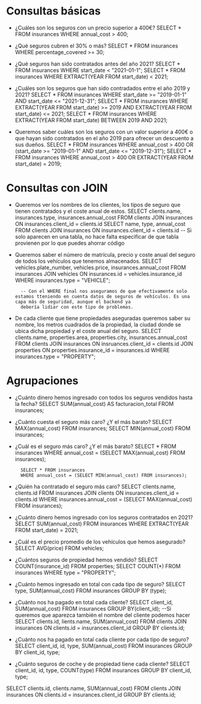 # Consultas básicas
- ¿Cuáles son los seguros con un precio superior a 400€?
        SELECT * FROM insurances WHERE annual_cost > 400;

- ¿Qué seguros cubren el 30% o más?
        SELECT * FROM insurances WHERE percentage_covered >= 30; 

- ¿Qué seguros han sido contratados antes del año 2021?
        SELECT * FROM insurances WHERE start_date < "2021-01-1";
        SELECT * FROM insurances WHERE EXTRACT(YEAR FROM start_date) < 2021;

- ¿Cuáles son los seguros que han sido contradados entre el año 2019 y 2021?
        SELECT * FROM insurances WHERE start_date >= "2019-01-1" AND start_date <= "2021-12-31";
        SELECT * FROM insurances WHERE EXTRACT(YEAR FROM start_date) >= 2019 AND EXTRACT(YEAR FROM start_date) <= 2021;
        SELECT * FROM insurances WHERE EXTRACT(YEAR FROM start_date) BETWEEN 2019 AND 2021;


- Queremos saber cuáles son los seguros con un valor superior a 400€ o que hayan sido contratados en el año 2019 para ofrecer un descuento a sus dueños.
        SELECT * FROM insurances WHERE annual_cost > 400 OR (start_date >= "2019-01-1" AND start_date <= "2019-12-31");
        SELECT * FROM insurances WHERE annual_cost > 400 OR EXTRACT(YEAR FROM start_date) = 2019;


# Consultas con JOIN
- Queremos ver los nombres de los clientes, los tipos de seguro que tienen contratados y el coste anual de estos.
        SELECT clients.name, insurances.type, insurances.annual_cost FROM clients JOIN insurances ON insurances.client_id = clients.id
        SELECT name, type, annual_cost FROM clients JOIN insurances ON insurances.client_id = clients.id
        -- Si solo aparecen en una tabla, no hace falta especificar de que tabla provienen por lo que puedes ahorrar código

- Queremos saber el número de matrícula, precio y coste anual del seguro de todos los vehículos que tenemos almacenados.
        SELECT 
                vehicles.plate_number, 
                vehicles.price, 
                insurances.annual_cost 
        FROM insurances 
        JOIN vehicles ON insurances.id = vehicles.insurance_id 
        WHERE insurances.type = "VEHICLE";

        -- Con el WHERE final nos aseguramos de que efectivamente solo estamos tteniendo en cuenta datos de seguros de vehículos. Es una capa más de seguridad, aunque el backend ya 
        debería lidiar con este tipo de problemas.

        

- De cada cliente que tiene propiedades aseguradas queremos saber su nombre, los metros cuadrados de la propiedad, la ciudad donde se ubica dicha propiedad y el coste anual del seguro.
        SELECT
                clients.name,
                properties.area,
                properties.city,
                insurances.annual_cost
        FROM clients
        JOIN insurances ON insruances.client_id = clients.id
        JOIN properties ON properties.insurance_id = insurances.id
        WHERE insurances.type = "PROPERTY";

# Agrupaciones

- ¿Cuánto dinero hemos ingresado con todos los seguros vendidos hasta la fecha?
        SELECT SUM(annual_cost) AS facturacion_total FROM insurances;

- ¿Cuánto cuesta el seguro más caro? ¿Y el más barato?
        SELECT MAX(annual_cost) FROM insurances;
        SELECT MIN(annual_cost) FROM insurances;

- ¿Cuál es el seguro más caro? ¿Y el más barato?
        SELECT * FROM insurances
        WHERE annual_cost = (SELECT MAX(annual_cost) FROM insurances);

        SELECT * FROM insurances 
        WHERE annual_cost = (SELECT MIN(annual_cost) FROM insurances);

- ¿Quién ha contratado el seguro más caro?
        SELECT 
                clients.name,
                clients.id
        FROM insurances 
        JOIN clients ON insurances.client_id = clients.id
        WHERE insurances.annual_cost = (SELECT MAX(annual_cost) FROM insurances);


- ¿Cuánto dinero hemos ingresado con los seguros contratados en 2021?
        SELECT SUM(annual_cost) FROM insurances 
        WHERE EXTRACT(YEAR FROM start_date) = 2021;

- ¿Cuál es el precio promedio de los vehículos que hemos asegurado?
        SELECT AVG(price) FROM vehicles;

- ¿Cuántos seguros de propiedad hemos vendido?
        SELECT COUNT(insurance_id) FROM properties;
        SELECT COUNT(*) FROM insurances WHERE type = "PROPERTY";

- ¿Cuánto hemos ingresado en total con cada tipo de seguro?
        SELECT type, SUM(annual_cost) FROM insurances GROUP BY (type);

- ¿Cuánto nos ha pagado en total cada cliente?
        SELECT client_id, SUM(annual_cost) FROM insurances GROUP BY(client_id);
        --Si queremos que aparezca también el nombre del cliente podemos hacer
        SELECT 
                clients.id,
                lients.name,
        SUM(annual_cost)
        FROM clients 
        JOIN insurances ON clients.id = insurances.client_id
        GROUP BY clients.id;


- ¿Cuánto nos ha pagado en total cada cliente por cada tipo de seguro?
        SELECT client_id, id, type, SUM(annual_cost) FROM insurances GROUP BY client_id, type;

- ¿Cuánto seguros de coche y de propiedad tiene cada cliente?
        SELECT client_id, id, type, COUNT(type) FROM insurances GROUP BY client_id, type;


SELECT 
        clients.id,
        clients.name,
SUM(annual_cost)
FROM clients 
JOIN insurances ON clients.id = insurances.client_id
GROUP BY clients.id;
